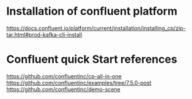 # Installation of confluent platform

https://docs.confluent.io/platform/current/installation/installing_cp/zip-tar.html#prod-kafka-cli-install


# Confluent quick Start references
https://github.com/confluentinc/cp-all-in-one
https://github.com/confluentinc/examples/tree/7.5.0-post
https://github.com/confluentinc/demo-scene
